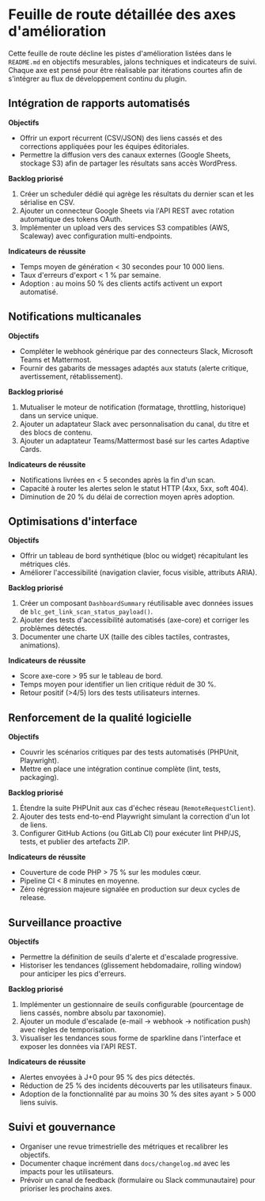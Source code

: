 # Feuille de route détaillée des axes d'amélioration

Cette feuille de route décline les pistes d'amélioration listées dans le `README.md` en objectifs mesurables, jalons techniques et indicateurs de suivi. Chaque axe est pensé pour être réalisable par itérations courtes afin de s'intégrer au flux de développement continu du plugin.

## Intégration de rapports automatisés

**Objectifs**
- Offrir un export récurrent (CSV/JSON) des liens cassés et des corrections appliquées pour les équipes éditoriales.
- Permettre la diffusion vers des canaux externes (Google Sheets, stockage S3) afin de partager les résultats sans accès WordPress.

**Backlog priorisé**
1. Créer un scheduler dédié qui agrège les résultats du dernier scan et les sérialise en CSV.
2. Ajouter un connecteur Google Sheets via l'API REST avec rotation automatique des tokens OAuth.
3. Implémenter un upload vers des services S3 compatibles (AWS, Scaleway) avec configuration multi-endpoints.

**Indicateurs de réussite**
- Temps moyen de génération < 30 secondes pour 10 000 liens.
- Taux d'erreurs d'export < 1 % par semaine.
- Adoption : au moins 50 % des clients actifs activent un export automatisé.

## Notifications multicanales

**Objectifs**
- Compléter le webhook générique par des connecteurs Slack, Microsoft Teams et Mattermost.
- Fournir des gabarits de messages adaptés aux statuts (alerte critique, avertissement, rétablissement).

**Backlog priorisé**
1. Mutualiser le moteur de notification (formatage, throttling, historique) dans un service unique.
2. Ajouter un adaptateur Slack avec personnalisation du canal, du titre et des blocs de contenu.
3. Ajouter un adaptateur Teams/Mattermost basé sur les cartes Adaptive Cards.

**Indicateurs de réussite**
- Notifications livrées en < 5 secondes après la fin d'un scan.
- Capacité à router les alertes selon le statut HTTP (4xx, 5xx, soft 404).
- Diminution de 20 % du délai de correction moyen après adoption.

## Optimisations d'interface

**Objectifs**
- Offrir un tableau de bord synthétique (bloc ou widget) récapitulant les métriques clés.
- Améliorer l'accessibilité (navigation clavier, focus visible, attributs ARIA).

**Backlog priorisé**
1. Créer un composant `DashboardSummary` réutilisable avec données issues de `blc_get_link_scan_status_payload()`.
2. Ajouter des tests d'accessibilité automatisés (axe-core) et corriger les problèmes détectés.
3. Documenter une charte UX (taille des cibles tactiles, contrastes, animations).

**Indicateurs de réussite**
- Score axe-core > 95 sur le tableau de bord.
- Temps moyen pour identifier un lien critique réduit de 30 %.
- Retour positif (>4/5) lors des tests utilisateurs internes.

## Renforcement de la qualité logicielle

**Objectifs**
- Couvrir les scénarios critiques par des tests automatisés (PHPUnit, Playwright).
- Mettre en place une intégration continue complète (lint, tests, packaging).

**Backlog priorisé**
1. Étendre la suite PHPUnit aux cas d'échec réseau (`RemoteRequestClient`).
2. Ajouter des tests end-to-end Playwright simulant la correction d'un lot de liens.
3. Configurer GitHub Actions (ou GitLab CI) pour exécuter lint PHP/JS, tests, et publier des artefacts ZIP.

**Indicateurs de réussite**
- Couverture de code PHP > 75 % sur les modules cœur.
- Pipeline CI < 8 minutes en moyenne.
- Zéro régression majeure signalée en production sur deux cycles de release.

## Surveillance proactive

**Objectifs**
- Permettre la définition de seuils d'alerte et d'escalade progressive.
- Historiser les tendances (glissement hebdomadaire, rolling window) pour anticiper les pics d'erreurs.

**Backlog priorisé**
1. Implémenter un gestionnaire de seuils configurable (pourcentage de liens cassés, nombre absolu par taxonomie).
2. Ajouter un module d'escalade (e-mail → webhook → notification push) avec règles de temporisation.
3. Visualiser les tendances sous forme de sparkline dans l'interface et exposer les données via l'API REST.

**Indicateurs de réussite**
- Alertes envoyées à J+0 pour 95 % des pics détectés.
- Réduction de 25 % des incidents découverts par les utilisateurs finaux.
- Adoption de la fonctionnalité par au moins 30 % des sites ayant > 5 000 liens suivis.

## Suivi et gouvernance

- Organiser une revue trimestrielle des métriques et recalibrer les objectifs.
- Documenter chaque incrément dans `docs/changelog.md` avec les impacts pour les utilisateurs.
- Prévoir un canal de feedback (formulaire ou Slack communautaire) pour prioriser les prochains axes.

